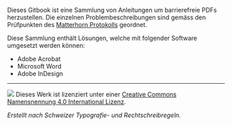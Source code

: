 Dieses Gitbook ist eine Sammlung von Anleitungen um barrierefreie PDFs herzustellen. Die einzelnen Problembeschreibungen sind gemäss den Prüfpunkten des [Matterhorn Protokolls](/0-2_begriffe.md) geordnet.

Diese Sammlung enthält Lösungen, welche mit folgender Software umgesetzt werden können:

* Adobe Acrobat
* Microsoft Word
* Adobe InDesign

---

<aside class="license">
<a href="http://creativecommons.org/licenses/by/4.0/"><img src="https://i.creativecommons.org/l/by/4.0/80x15.png"/></a> Dieses Werk ist lizenziert unter einer <a href="http://creativecommons.org/licenses/by/4.0/">Creative Commons Namensnennung 4.0 International Lizenz</a>.

_Erstellt nach Schweizer Typografie- und Rechtschreibregeln._
</aside>